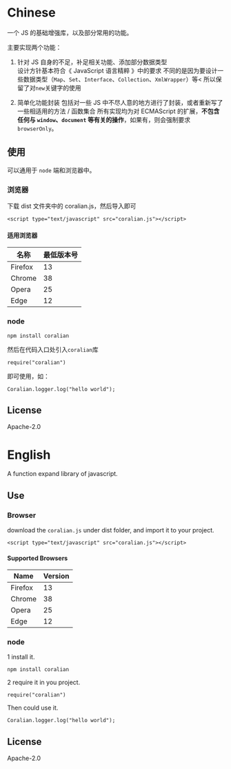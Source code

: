 # Chinese
一个 JS 的基础增强库，以及部分常用的功能。

主要实现两个功能：
1. 针对 JS 自身的不足，补足相关功能、添加部分数据类型  
   设计方针基本符合《 JavaScript 语言精粹 》中的要求
   不同的是因为要设计一些数据类型（`Map`、`Set`、`Interface`、`Collection`、`XmlWrapper`）等<
   所以保留了对`new`关键字的使用

2. 简单化功能封装
   包括对一些 JS 中不尽人意的地方进行了封装，或者重新写了一些相适用的方法 / 函数集合
   所有实现均为对 ECMAScript 的扩展，**不包含任何与 `window`、`document` 等有关的操作**，如果有，则会强制要求 `browserOnly`。

## 使用
可以通用于 `node` 端和浏览器中。

### 浏览器

下载 dist 文件夹中的 coralian.js，然后导入即可
```
<script type="text/javascript" src="coralian.js"></script>
```
#### 适用浏览器

| 名称 | 最低版本号 |
| --- | --- |
| Firefox | 13 |
| Chrome | 38 |
| Opera | 25 |
| Edge | 12 |

### node

```
npm install coralian
```

然后在代码入口处引入`coralian`库
```
require("coralian")
```
即可使用，如：
```
Coralian.logger.log("hello world");
```

## License
Apache-2.0


# English
A function expand library of javascript.

## Use
### Browser

download the `coralian.js` under dist folder, and import it to your project.
```
<script type="text/javascript" src="coralian.js"></script>
```

#### Supported Browsers

| Name | Version |
| --- | --- |
| Firefox | 13 |
| Chrome | 38 |
| Opera | 25 |
| Edge | 12 |


### node

1 install it.
```
npm install coralian
```

2 require it in you project.
```
require("coralian")
```

Then could use it.
```
Coralian.logger.log("hello world");
```

## License
Apache-2.0